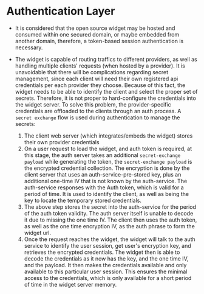 # Authentication Layer

* It is considered that the open source widget may be hosted and consumed within one secured domain, or maybe embedded from another domain, therefore, a token-based session authentication is necessary.

* The widget is capable of routing traffics to different providers, as well as handling multiple clients' requests (when hosted by a provider). It is unavoidable that there will be complications regarding secret management, since each client will need their own registered api credentials per each provider they choose. Because of this fact, the widget needs to be able to identify the client and select the proper set of secrets. 
Therefore, it is not proper to hard-configure the credentials into the widget server. To solve this problem, the provider-specific credentials are offloaded to the clients through an auth process. A `secret exchange` flow is used during authentication to manage the secrets:
  1. The client web server (which integrates/embeds the widget) stores their own provider credentials 
  2. On a user request to load the widget, and auth token is required, at this stage, the auth server takes an additional `secret-exchange payload` while generating the token, the `secret-exchange payload` is the encrypted credential collection. The encryption is done by the client server that uses an auth-service-pre-stored key, plus an additional one-time IV that is not known by the auth-service. The auth-service responses with the Auth token, which is valid for a period of time. It is used to identify the client, as well as being the key to locate the temporary stored credentials.
  3. The above step stores the secret into the auth-service for the period of the auth token validity. The auth server itself is unable to decode it due to missing the one time IV. The client then uses the auth token, as well as the one time encryption IV, as the auth phrase to form the widget url.
  4. Once the request reaches the widget, the widget will talk to the auth service to identify the user session, get user's encryption key, and retrieves the encrypted credentials. The widget then is able to decode the credentials as it now has the key, and the one time IV, and the payload. It then makes the credentials available and only available to this particular user session. This ensures the minimal access to the credentials, which is only available for a short period of time in the widget server memory.